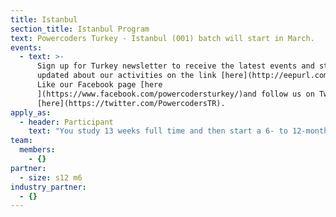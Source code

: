 ```yaml
---
title: Istanbul
section_title: Istanbul Program
text: Powercoders Turkey - Istanbul (001) batch will start in March.
events:
  - text: >-
      Sign up for Turkey newsletter to receive the latest events and stay
      updated about our activities on the link [here](http://eepurl.com/dNCmyY).
      Like our Facebook page [here
      ](https://www.facebook.com/powercodersturkey/)and follow us on Twitter
      [here](https://twitter.com/PowercodersTR).
apply_as:
  - header: Participant
    text: "You study 13 weeks full time and then start a 6- to 12-month internship. The program is meant for refugees and disadvantaged citizens.\r\n\nAre you eager to find your way to the IT industry, please apply.\n\n\rApply on our website latest February 16, 2019 at noon. We can not accept any more applications after this date and time\n\n* Learn or improve coding March - June 2019\n* Do an internship from July 2019\n* The goal is to get your IT-job by January 2020\n\n<h6>What we Expect</h6>\r\n\n* Basic knowledge in IT\n* English fluency\n* Commitment\n* Full-time availability\n\n<h6>What we Offer</h6>\r\n\n* T\rhree-month intensive programming course\n* Additional support for laptop, food and transportation where needed\n* Coaching Program\n* Access to an internship lasting between 6 and 12 months\n\nApplication is open until February 16\n\n<a href=\"https://goo.gl/forms/nv1o2Cr09B5B6i2h1\" class=\"btn waves-effect waves-light pwc-red\">Apply</a>\n\n\rSign up for our newsletters so we keep you posted about our events and next steps.\n\n<a href=\"http://eepurl.com/dNCmyY\" class=\"btn waves-effect waves-light pwc-red\" target=\"_blank\">Subscribe</a>"
team:
  members:
    - {}
partner:
  - size: s12 m6
industry_partner:
  - {}
---
```


